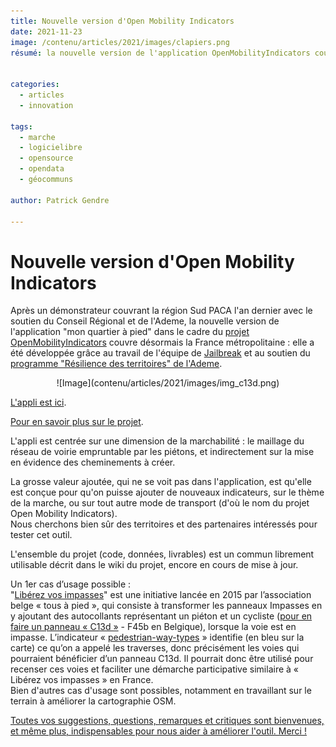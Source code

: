 ```yaml
---
title: Nouvelle version d'Open Mobility Indicators
date: 2021-11-23
image: /contenu/articles/2021/images/clapiers.png
résumé: la nouvelle version de l'application OpenMobilityIndicators couvre désormais la France métropolitaine : commun développé via l'AAP Résilience des Territoires, il est conçu pour être adaptable à d'autres données et d'autres territoires.


categories: 
  - articles
  - innovation

tags: 
  - marche
  - logicielibre
  - opensource
  - opendata
  - géocommuns

author: Patrick Gendre

---
```


# Nouvelle version d'Open Mobility Indicators 

Après un démonstrateur couvrant la région Sud PACA l'an dernier avec le soutien du Conseil Régional et de l'Ademe, 
la nouvelle version de l'application "mon quartier à pied" dans le cadre du [projet OpenMobilityIndicators](https://openmobilityindicators.org/) couvre désormais la France métropolitaine : elle a été développée grâce au travail de l'équipe de [Jailbreak](https://jailbreak.paris/fr-fr/) et au soutien du [programme "Résilience des territoires" de l'Ademe](https://wiki.resilience-territoire.ademe.fr/wiki/Mon_quartier_%C3%A0_pied).

<center>![Image](contenu/articles/2021/images/img_c13d.png)</center>

[L'appli est ici](https://app.openmobilityindicators.org/).

[Pour en savoir plus sur le projet](https://openmobilityindicators.org/projet).

L'appli est centrée sur une dimension de la marchabilité : le maillage du réseau de voirie empruntable par les piétons, et indirectement sur la mise en évidence des cheminements à créer.

La grosse valeur ajoutée, qui ne se voit pas dans l'application, est qu'elle est conçue pour qu'on puisse ajouter de nouveaux indicateurs, sur le thème de la marche, ou sur tout autre mode de transport (d'où le nom du projet Open Mobility Indicators).   
Nous cherchons bien sûr des territoires et des partenaires intéressés pour tester cet outil.

L'ensemble du projet (code, données, livrables) est un commun librement utilisable décrit dans le wiki du projet, encore en cours de mise à jour.

 Un 1er cas d’usage possible :    
"[Libérez vos impasses](https://www.tousapied.be/nos-projets/liberez-vos-impasses/)" est une initiative lancée en 2015 par l’association belge « tous à pied », qui consiste à transformer les panneaux Impasses en y ajoutant des autocollants représentant un piéton et un cycliste ([pour en faire un panneau « C13d »](https://fr.wikipedia.org/wiki/Panneau_d%27indication_d%27une_impasse_en_France) - F45b en Belgique), lorsque la voie est en impasse. L’indicateur « [pedestrian-way-types](https://gitlab.com/open-mobility-indicators/indicators/pedestrian-way-types/-/blob/main/README.md) » identifie (en bleu sur la carte) ce qu’on a appelé les traverses, donc précisément les voies qui pourraient bénéficier d’un panneau C13d. Il pourrait donc être utilisé pour recenser ces voies et faciliter une démarche participative similaire à « Libérez vos impasses » en France.    
Bien d'autres cas d'usage sont possibles, notamment en travaillant sur le terrain à améliorer la cartographie OSM.

[Toutes vos suggestions, questions, remarques et critiques sont bienvenues, et même plus, indispensables pour nous aider à améliorer l'outil. Merci !](https://forum.fabmob.io/t/open-mobility-indicators/220)

